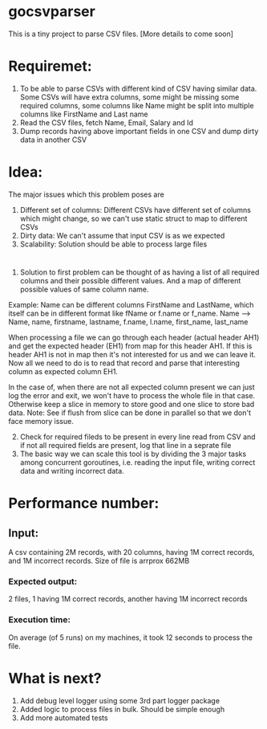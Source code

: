 # gocsvparser

This is a tiny project to parse CSV files. [More details to come soon]

# Requiremet: 
1. To be able to parse CSVs with different kind of CSV having similar data. Some CSVs will have extra columns, some might be missing some required columns, some columns like Name might be split into multiple columns like FirstName and Last name
2. Read the CSV files, fetch Name, Email, Salary and Id
3. Dump records having above important fields in one CSV and dump dirty data in another CSV


# Idea: 
The major issues which this problem poses are
1. Different set of columns: Different CSVs have different set of columns which might change, so we can't use static struct to map to different CSVs
2. Dirty data: We can't assume that input CSV is as we expected 
3. Scalability: Solution should be able to process large files 

#
1. Solution to first problem can be thought of as having a list of all required columns and their possible different values. And a map of different possible values of same column name. 

Example: Name can be different columns FirstName and LastName, which itself can be in different format like fName or f.name or f_name. 
Name --> Name, name, firstname, lastname, f.name, l.name, first_name, last_name

When processing a file we can go through each header (actual header AH1) and get the expected header (EH1) from map for this header AH1. If this is header AH1 is not in map then it's not interested for us and we can leave it. Now all we need to do is to read that record and parse that interesting column as expected column EH1. 

In the case of, when there are not all expected column present we can just log the error and exit, we won't have to process the whole file in that case. Otherwise keep a slice in memory to store good and one slice to store bad data. Note: See if flush from slice can be done in parallel so that we don't face memory issue. 

2. Check for required fileds to be present in every line read from CSV and if not all required fields are present, log that line in a seprate file
3. The basic way we can scale this tool is by dividing the 3 major tasks among concurrent goroutines, i.e. reading the input file, writing correct data and writing incorrect data. 


# Performance number:
## Input: 
A csv containing 2M records, with 20 columns, having 1M correct records, and 1M incorrect records. Size of file is arrprox 662MB
### Expected output: 
2 files, 1 having 1M correct records, another having 1M incorrect records
### Execution time: 
On average (of 5 runs) on my machines, it took 12 seconds to process the file.

# What is next?
1. Add debug level logger using some 3rd part logger package
2. Added logic to process files in bulk. Should be simple enough
3. Add more automated tests 
